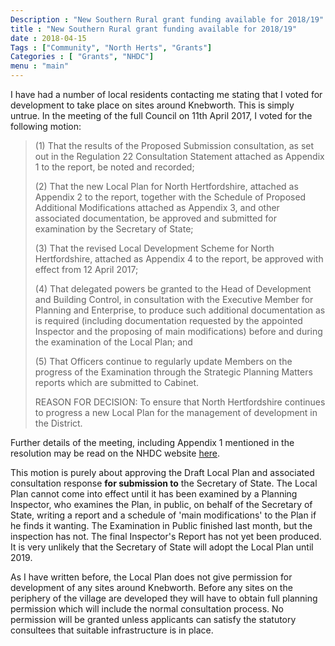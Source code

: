 ```yaml
---
Description : "New Southern Rural grant funding available for 2018/19"
title : "New Southern Rural grant funding available for 2018/19"
date : 2018-04-15
Tags : ["Community", "North Herts", "Grants"]
Categories : [ "Grants", "NHDC"]
menu : "main"
---
```


I have had a number of local residents contacting me stating that I voted for development to take place on sites around Knebworth. This is simply untrue.  In the meeting of the full Council on 11th April 2017, I voted for the following motion:

>
> (1) That the results of the Proposed Submission consultation, as set out in the Regulation 22 Consultation Statement attached as Appendix 1 to the report, be noted and recorded;
>
> (2) That the new Local Plan for North Hertfordshire, attached as Appendix 2 to the report, together with the Schedule of Proposed Additional Modifications attached as Appendix 3, and other associated documentation, be approved and submitted for examination by the Secretary of State;
>
> (3) That the revised Local Development Scheme for North Hertfordshire, attached as Appendix 4 to the report, be approved with effect from 12 April 2017;
>
> (4) That delegated powers be granted to the Head of Development and Building Control, in consultation with the Executive Member for Planning and Enterprise, to produce such additional documentation as is required (including documentation requested by the appointed Inspector and the proposing of main modifications) before and during the examination of the Local Plan; and
>
> (5) That Officers continue to regularly update Members on the progress of the Examination through the Strategic Planning Matters reports which are submitted to Cabinet.
>
> REASON FOR DECISION: To ensure that North Hertfordshire continues to progress a new Local Plan for the management of development in the District.

Further details of the meeting, including Appendix 1 mentioned in the resolution may be read on the NHDC website [here](https://democracy.north-herts.gov.uk/CeListDocuments.aspx?CommitteeId=136&MeetingId=519&DF=11%2f04%2f2017&Ver=2).

This motion is purely about approving the Draft Local Plan and associated consultation response **for submission to** the Secretary of State. The Local Plan cannot come into effect until it has been examined by a Planning Inspector, who examines the Plan, in public, on behalf of the Secretary of State, writing a report and a schedule of 'main modifications' to the Plan if he finds it wanting. The Examination in Public finished last month, but the inspection has not. The final Inspector's Report has not yet been produced. It is very unlikely that the Secretary of State will adopt the Local Plan until 2019.

As I have written before, the Local Plan does not give permission for development of any sites around Knebworth. Before any sites on the periphery of the village are developed they will have to obtain full planning permission which will include the normal consultation process. No permission will be granted unless applicants can satisfy the statutory consultees that suitable infrastructure is in place.
